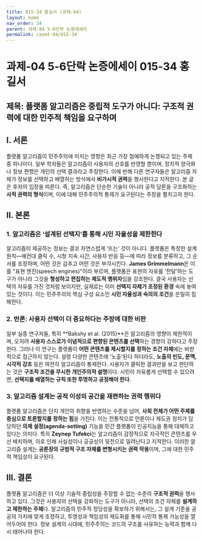 ```yaml
---
title: 015-34 홍길서 (과제-04)
layout: home
nav_order: 34
parent: 과제-04 5-6단락 논증에세이
permalink: /asmt-04/015-34
---
```


# 과제-04 5-6단락 논증에세이 015-34 홍길서 

## 제목: 플랫폼 알고리즘은 중립적 도구가 아니다: 구조적 권력에 대한 민주적 책임을 요구하며

## I. 서론

플랫폼 알고리즘이 민주주의에 미치는 영향은 최근 가장 첨예하게 논쟁되고 있는 주제 중 하나이다. 일부 학자들은 알고리즘이 사용자의 선호를 반영할 뿐이며, 정치적 양극화나 정보 편향은 개인의 선택 결과라고 주장한다. 이에 반해 다른 연구자들은 알고리즘 자체가 정보를 선택하고 배열하는 방식에서 **비가시적 권력**을 행사한다고 지적한다. 본 글은 후자의 입장을 따른다. 즉, 알고리즘은 단순한 기술이 아니라 공적 담론을 구조화하는 **사적 권력의 형식**이며, 이에 대해 민주주의적 통제가 요구된다는 주장을 펼치고자 한다.

## II. 본론

### 1. 알고리즘은 ‘설계된 선택지’를 통해 시민 자율성을 제한한다

알고리즘이 제공하는 정보는 결코 자연스럽게 ‘뜨는’ 것이 아니다. 플랫폼은 특정한 설계 원칙—예컨대 클릭 수, 시청 지속 시간, 사용자 반응 등—에 따라 정보를 분류하고, 그 순서를 조정하며, 어떤 것은 감추고 어떤 것은 부각시킨다. **James Grimmelmann**은 이를 "표현 엔진(speech engines)"이라 부르며, 플랫폼은 표현의 자유를 ‘전달’하는 도구가 아니라 그것을 **형성하고 편집하는 제도적 행위자**임을 강조한다. 결국 사용자는 선택의 자유를 가진 것처럼 보이지만, 실제로는 이미 **선택지 자체가 조정된 환경** 속에 놓여 있는 것이다. 이는 민주주의의 핵심 구성 요소인 **시민 자율성과 숙의의 조건**을 은밀히 침해한다.

### 2. 반론: 사용자 선택이 더 중요하다는 주장에 대한 비판

일부 실증 연구자들, 특히 **Bakshy et al. (2015)**은 알고리즘의 영향이 제한적이며, 오히려 **사용자 스스로가 이념적으로 편향된 콘텐츠를 선택**하는 경향이 강하다고 주장한다. 그러나 이 연구는 플랫폼이 **어떤 콘텐츠를 제시할지를 정하는 조건 자체**에는 비판적으로 접근하지 않는다. 설령 다양한 콘텐츠에 '노출'된다 하더라도, **노출의 빈도, 문맥, 시각적 강조** 등은 여전히 알고리즘이 통제한다. 사용자가 클릭한 결과만을 보고 판단하는 것은 **구조적 조건을 무시한 개인주의적 설명**이다. 시민이 자유롭게 선택할 수 있으려면, **선택지를 배열하는 규칙 또한 투명하고 공정해야 한다.**

### 3. 알고리즘 설계는 공적 이성의 공간을 재편하는 권력 행위다

플랫폼 알고리즘은 단지 개인의 취향을 반영하는 수준을 넘어, **사회 전체가 어떤 주제를 중심으로 토론할지를 정하는 힘**을 가진다. 이는 전통적으로 언론이나 제도권 정치가 담당하던 **의제 설정(agenda-setting)** 기능을 민간 플랫폼이 인공지능을 통해 대체하고 있다는 의미다. 특히 **Zeynep Tufekci**는 알고리즘이 감정적으로 자극적인 콘텐츠를 우선 배치하며, 이로 인해 사실성이나 공공성이 뒷전으로 밀려난다고 지적한다. 이러한 알고리즘 설계는 **공론장의 규범적 구조 자체를 변형시키는 권력 작용**이며, 그에 대한 민주적 책임성이 요구된다.

## III. 결론

플랫폼 알고리즘은 더 이상 기술적 중립성을 주장할 수 없는 수준의 **구조적 권력**을 행사하고 있다. 그것은 사용자의 선택을 강화하는 도구가 아니라, 선택의 조건 자체를 **설계하고 제한하는 주체**다. 알고리즘의 민주적 정당성을 확보하기 위해서는, 그 설계 기준을 공공의 가치에 맞게 조정하고, 투명성과 책임성의 제도화를 통해 시민적 통제 가능성을 열어두어야 한다. 정보 설계의 시대에, 민주주의는 코드의 구조를 사유하는 능력과 함께 다시 태어나야 한다.
